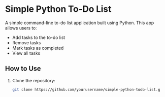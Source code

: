 # Simple Python To-Do List

A simple command-line to-do list application built using Python. This app allows users to:

- Add tasks to the to-do list
- Remove tasks
- Mark tasks as completed
- View all tasks

## How to Use

1. Clone the repository:

   ```bash
   git clone https://github.com/yourusername/simple-python-todo-list.git
